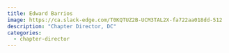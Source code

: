 ```yaml
---
title: Edward Barrios
image: https://ca.slack-edge.com/T0KQTUZ2B-UCM3TAL2X-fa722aa018dd-512
description: "Chapter Director, DC"
categories:
  - chapter-director
---
```

